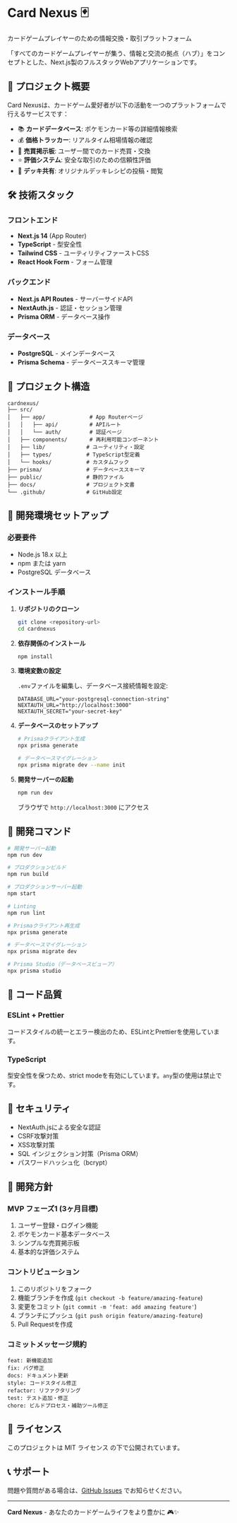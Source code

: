 # Card Nexus 🃏

カードゲームプレイヤーのための情報交換・取引プラットフォーム

「すべてのカードゲームプレイヤーが集う、情報と交流の拠点（ハブ）」をコンセプトとした、Next.js製のフルスタックWebアプリケーションです。

## 🎯 プロジェクト概要

Card Nexusは、カードゲーム愛好者が以下の活動を一つのプラットフォームで行えるサービスです：

- 📚 **カードデータベース**: ポケモンカード等の詳細情報検索
- 💰 **価格トラッカー**: リアルタイム相場情報の確認
- 🛒 **売買掲示板**: ユーザー間でのカード売買・交換
- ⭐ **評価システム**: 安全な取引のための信頼性評価
- 🎴 **デッキ共有**: オリジナルデッキレシピの投稿・閲覧

## 🛠 技術スタック

### フロントエンド
- **Next.js 14** (App Router)
- **TypeScript** - 型安全性
- **Tailwind CSS** - ユーティリティファーストCSS
- **React Hook Form** - フォーム管理

### バックエンド
- **Next.js API Routes** - サーバーサイドAPI
- **NextAuth.js** - 認証・セッション管理
- **Prisma ORM** - データベース操作

### データベース
- **PostgreSQL** - メインデータベース
- **Prisma Schema** - データベーススキーマ管理

## 📁 プロジェクト構造

```
cardnexus/
├── src/
│   ├── app/              # App Routerページ
│   │   ├── api/          # APIルート
│   │   └── auth/         # 認証ページ
│   ├── components/       # 再利用可能コンポーネント
│   ├── lib/             # ユーティリティ・設定
│   ├── types/           # TypeScript型定義
│   └── hooks/           # カスタムフック
├── prisma/              # データベーススキーマ
├── public/              # 静的ファイル
├── docs/                # プロジェクト文書
└── .github/             # GitHub設定
```

## 🚀 開発環境セットアップ

### 必要要件

- Node.js 18.x 以上
- npm または yarn
- PostgreSQL データベース

### インストール手順

1. **リポジトリのクローン**
   ```bash
   git clone <repository-url>
   cd cardnexus
   ```

2. **依存関係のインストール**
   ```bash
   npm install
   ```

3. **環境変数の設定**
   
   `.env`ファイルを編集し、データベース接続情報を設定:
   ```env
   DATABASE_URL="your-postgresql-connection-string"
   NEXTAUTH_URL="http://localhost:3000"
   NEXTAUTH_SECRET="your-secret-key"
   ```

4. **データベースのセットアップ**
   ```bash
   # Prismaクライアント生成
   npx prisma generate
   
   # データベースマイグレーション
   npx prisma migrate dev --name init
   ```

5. **開発サーバーの起動**
   ```bash
   npm run dev
   ```

   ブラウザで `http://localhost:3000` にアクセス

## 📝 開発コマンド

```bash
# 開発サーバー起動
npm run dev

# プロダクションビルド
npm run build

# プロダクションサーバー起動
npm start

# Linting
npm run lint

# Prismaクライアント再生成
npx prisma generate

# データベースマイグレーション
npx prisma migrate dev

# Prisma Studio（データベースビューア）
npx prisma studio
```

## 🎨 コード品質

### ESLint + Prettier
コードスタイルの統一とエラー検出のため、ESLintとPrettierを使用しています。

### TypeScript
型安全性を保つため、strict modeを有効にしています。`any`型の使用は禁止です。

## 🔐 セキュリティ

- NextAuth.jsによる安全な認証
- CSRF攻撃対策
- XSS攻撃対策
- SQL インジェクション対策（Prisma ORM）
- パスワードハッシュ化（bcrypt）

## 🤝 開発方針

### MVP フェーズ1 (3ヶ月目標)
1. ユーザー登録・ログイン機能
2. ポケモンカード基本データベース
3. シンプルな売買掲示板
4. 基本的な評価システム

### コントリビューション

1. このリポジトリをフォーク
2. 機能ブランチを作成 (`git checkout -b feature/amazing-feature`)
3. 変更をコミット (`git commit -m 'feat: add amazing feature'`)
4. ブランチにプッシュ (`git push origin feature/amazing-feature`)
5. Pull Requestを作成

### コミットメッセージ規約

```
feat: 新機能追加
fix: バグ修正
docs: ドキュメント更新
style: コードスタイル修正
refactor: リファクタリング
test: テスト追加・修正
chore: ビルドプロセス・補助ツール修正
```

## 📄 ライセンス

このプロジェクトは MIT ライセンス の下で公開されています。

## 📞 サポート

問題や質問がある場合は、[GitHub Issues](./issues) でお知らせください。

---

**Card Nexus** - あなたのカードゲームライフをより豊かに 🎮✨
